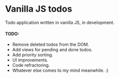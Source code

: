 # Vanilla JS todos
Todo application written in vanilla JS, in development.

#### TODO:
* Remove deleted todos from the DOM.
* Add views for pending and done todos.
* Add priority sorting.
* UI improvements.
* Code refractoring.
* Whatever else comes to my mind meanwhile. :)
